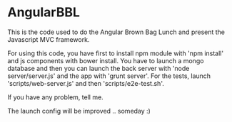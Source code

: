 AngularBBL
==========

This is the code used to do the Angular Brown Bag Lunch and present the Javascript MVC framework.

For using this code, you have first to install npm module with 'npm install' and js components with bower install.
You have to launch a mongo database and then you can launch the back server with 'node server/server.js' and the app with 'grunt server'.
For the tests, launch 'scripts/web-server.js' and then 'scripts/e2e-test.sh'.

If you have any problem, tell me.

The launch config will be improved .. someday :) 
